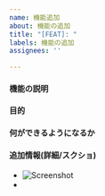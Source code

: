 ```yaml
---
name: 機能追加
about: 機能の追加
title: "[FEAT]: "
labels: 機能の追加
assignees: ''

---
```


#### 機能の説明

#### 目的

#### 何ができるようになるか

#### 追加情報(詳細/スクショ)

- ![Screenshot]()
- 
